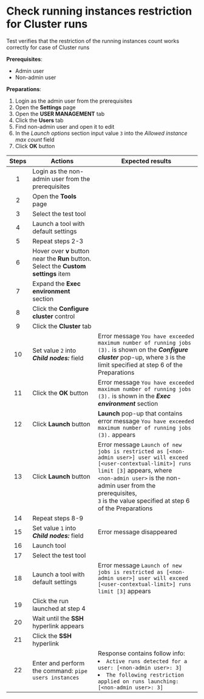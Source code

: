 # Check running instances restriction for Cluster runs

Test verifies that the restriction of the running instances count works correctly for case of Cluster runs

**Prerequisites**:
- Admin user
- Non-admin user

**Preparations**:
1. Login as the admin user from the prerequisites
2. Open the **Settings** page
3. Open the **USER MANAGEMENT** tab
4. Click the **Users** tab
5. Find non-admin user and open it to edit
6. In the *Launch options* section input value `3` into the *Allowed instance max count* field
7. Click **OK** button

| Steps | Actions | Expected results |
| :---: | --- | --- |
| 1 | Login as the non-admin user from the prerequisites | |
| 2 | Open the **Tools** page | |
| 3 | Select the test tool | |
| 4 | Launch a tool with default settings | |
| 5 | Repeat steps 2-3 | |
| 6 | Hover over **v** button near the **Run** button. Select the **Custom settings** item | |
| 7 | Expand the **Exec environment** section | |
| 8 | Click the **Configure cluster** control | |
| 9 | Click the **Cluster** tab | |
| 10 | Set value `2` into ***Child nodes:*** field | Error message `You have exceeded maximum number of running jobs (3).` is shown on the ***Configure cluster*** pop-up, where `3` is the limit specified at step 6 of the Preparations |
| 11 | Click the **OK** button | Error message `You have exceeded maximum number of running jobs (3).` is shown in the ***Exec environment*** section |
| 12 | Click **Launch** button | **Launch** pop-up that contains error message `You have exceeded maximum number of running jobs (3).` appears | 
| 13 | Click **Launch** button | Error message `Launch of new jobs is restricted as [<non-admin user>] user will exceed [<user-contextual-limit>] runs limit [3]` appears, where <br> `<non-admin user>` is the non-admin user from the prerequisites, <br> `3` is the value specified at step 6 of the Preparations |
| 14 | Repeat steps 8-9 | |
| 15 | Set value `1` into ***Child nodes:*** field | Error message disappeared | |
| 16 | Launch tool | |
| 17 | Select the test tool | |
| 18 | Launch a tool with default settings | Error message `Launch of new jobs is restricted as [<non-admin user>] user will exceed [<user-contextual-limit>] runs limit [3]` appears |
| 19 | Click the run launched at step 4 | |
| 20 | Wait until the **SSH** hyperlink appears | |
| 21 | Click the **SSH** hyperlink | |
| 22 | Enter and perform the command: `pipe users instances` | Response contains follow info: <li> `Active runs detected for a user: [<non-admin user>: 3]` <li> `The following restriction applied on runs launching: [<non-admin user>: 3]` |

